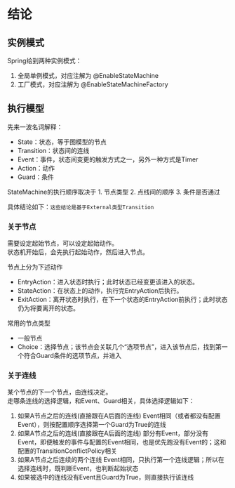 # 结论

## 实例模式
Spring给到两种实例模式：
1. 全局单例模式，对应注解为 @EnableStateMachine
2. 工厂模式，对应注解为 @EnableStateMachineFactory

## 执行模型

先来一波名词解释：

+ State：状态，等于图模型的节点
+ Transition：状态间的连线
+ Event：事件，状态间变更的触发方式之一，另外一种方式是Timer
+ Action：动作
+ Guard：条件

StateMachine的执行顺序取决于 1. 节点类型 2. 点线间的顺序 3. 条件是否通过

具体结论如下：`这些结论是基于External类型Transition`

### 关于节点
需要设定起始节点，可以设定起始动作。  
状态机开始后，会先执行起始动作，然后进入节点。  

节点上分为下述动作

+ EntryAction：进入状态时执行；此时状态已经变更该进入的状态。
+ StateAction：在状态上的动作，执行完EntryAction后执行。
+ ExitAction：离开状态时执行，在下一个状态的EntryAction前执行；此时状态仍为将要离开的状态。

常用的节点类型

+ 一般节点
+ Choice：选择节点；该节点会关联几个“选项节点”，进入该节点后，找到第一个符合Guard条件的选项节点，并进入

### 关于连线
某个节点的下一个节点，由连线决定。  
走哪条连线的选择逻辑，和Event、Guard相关，具体选择逻辑如下：

1. 如果A节点之后的连线(直接跟在A后面的连线) Event相同（或者都没有配置Event），则按配置顺序选择第一个Guard为True的连线
2. 如果A节点之后的连线(直接跟在A后面的连线) 部分有Event，部分没有Event，即便触发的事件与配置的Event相同，也是优先跑没有Event的；这和配置的TransitionConflictPolicy相关
3. 如果A节点之后连续的两个连线 Event相同，只执行第一个连线逻辑；所以在选择连线时，既判断Event，也判断起始状态
4. 如果被选中的连线没有Event且Guard为True，则直接执行该连线